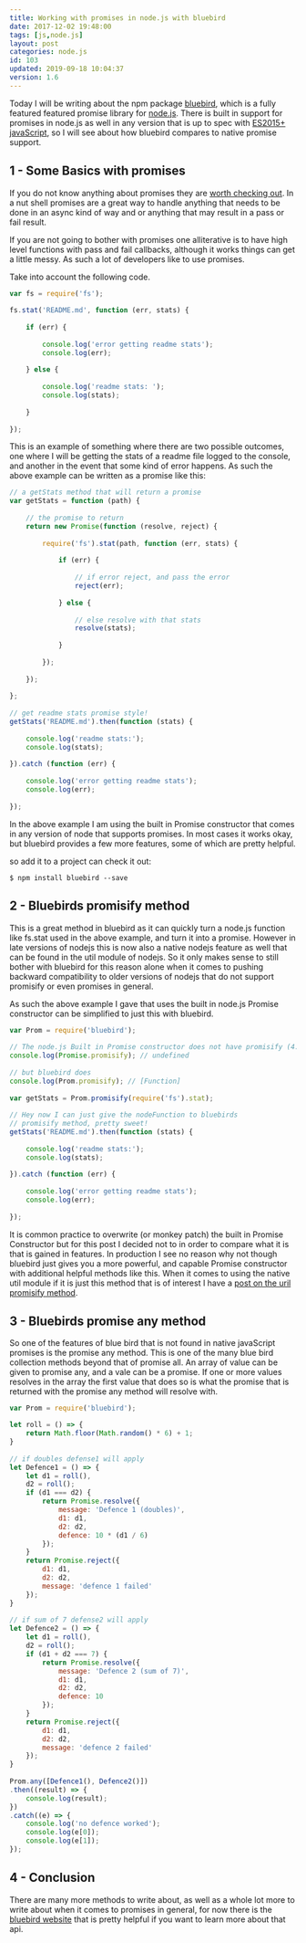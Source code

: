 ```yaml
---
title: Working with promises in node.js with bluebird
date: 2017-12-02 19:48:00
tags: [js,node.js]
layout: post
categories: node.js
id: 103
updated: 2019-09-18 10:04:37
version: 1.6
---
```


Today I will be writing about the npm package [bluebird](https://www.npmjs.com/package/bluebird), which is a fully featured featured promise library for [node.js](https://nodejs.org/en/). There is built in support for promises in node.js as well in any version that is up to spec with [ES2015+ javaScript](http://www.ecma-international.org/ecma-262/6.0/#sec-promise-objects), so I will see about how bluebird compares to native promise support.

<!-- more -->

## 1 - Some Basics with promises

If you do not know anything about promises they are [worth checking out](https://en.wikipedia.org/wiki/Futures_and_promises). In a nut shell promises are a great way to handle anything that needs to be done in an async kind of way and or anything that may result in a pass or fail result.

If you are not going to bother with promises one alliterative is to have high level functions with pass and fail callbacks, although it works things can get a little messy. As such a lot of developers like to use promises.

Take into account the following code.

```js
var fs = require('fs');
 
fs.stat('README.md', function (err, stats) {
 
    if (err) {
 
        console.log('error getting readme stats');
        console.log(err);
 
    } else {
 
        console.log('readme stats: ');
        console.log(stats);
 
    }
 
});
```

This is an example of something where there are two possible outcomes, one where I will be getting the stats of a readme file logged to the console, and another in the event that some kind of error happens. As such the above example can be written as a promise like this:

```js
// a getStats method that will return a promise
var getStats = function (path) {
 
    // the promise to return
    return new Promise(function (resolve, reject) {
 
        require('fs').stat(path, function (err, stats) {
 
            if (err) {
 
                // if error reject, and pass the error
                reject(err);
 
            } else {
 
                // else resolve with that stats
                resolve(stats);
 
            }
 
        });
 
    });
 
};
 
// get readme stats promise style!
getStats('README.md').then(function (stats) {
 
    console.log('readme stats:');
    console.log(stats);
 
}).catch (function (err) {
 
    console.log('error getting readme stats');
    console.log(err);
 
});
```

In the above example I am using the built in Promise constructor that comes in any version of node that supports promises. In most cases it works okay, but bluebird provides a few more features, some of which are pretty helpful.

so add it to a project can check it out:

```
$ npm install bluebird --save
```

## 2 - Bluebirds promisify method

This is a great method in bluebird as it can quickly turn a node.js function like fs.stat used in the above example, and turn it into a promise. However in late versions of nodejs this is now also a native nodejs feature as well that can be found in the util module of nodejs. So it only makes sense to still bother with bluebird for this reason alone when it comes to pushing backward compatibility to older versions of nodejs that do not support promisify or even promises in general.

As such the above example I gave that uses the built in node.js Promise constructor can be simplified to just this with bluebird.

```js
var Prom = require('bluebird');
 
// The node.js Built in Promise constructor does not have promisify (4.3.2)
console.log(Promise.promisify); // undefined
 
// but bluebird does
console.log(Prom.promisify); // [Function]
 
var getStats = Prom.promisify(require('fs').stat);
 
// Hey now I can just give the nodeFunction to bluebirds
// promisify method, pretty sweet!
getStats('README.md').then(function (stats) {
 
    console.log('readme stats:');
    console.log(stats);
 
}).catch (function (err) {
 
    console.log('error getting readme stats');
    console.log(err);
 
});
```

It is common practice to overwrite (or monkey patch) the built in Promise Constructor but for this post I decided not to in order to compare what it is that is gained in features. In production I see no reason why not though bluebird just gives you a more powerful, and capable Promise constructor with additional helpful methods like this. When it comes to using the native util module if it is just this method that is of interest I have a [post on the uril promisify method](/2019/06/22/nodejs-util-promisify/).

## 3 - Bluebirds promise any method

So one of the features of blue bird that is not found in native javaScript promises is the promise any method. This is one of the many blue bird collection methods beyond that of promise all. An array of value can be given to promise any, and a vale can be a promise. If one or more values resolves in the array the first value that does so is what the promise that is returned with the promise any method will resolve with.

```js
var Prom = require('bluebird');

let roll = () => {
    return Math.floor(Math.random() * 6) + 1;
}
 
// if doubles defense1 will apply
let Defence1 = () => {
    let d1 = roll(),
    d2 = roll();
    if (d1 === d2) {
        return Promise.resolve({
            message: 'Defence 1 (doubles)',
            d1: d1,
            d2: d2,
            defence: 10 * (d1 / 6)
        });
    }
    return Promise.reject({
        d1: d1,
        d2: d2,
        message: 'defence 1 failed'
    });
}
 
// if sum of 7 defense2 will apply
let Defence2 = () => {
    let d1 = roll(),
    d2 = roll();
    if (d1 + d2 === 7) {
        return Promise.resolve({
            message: 'Defence 2 (sum of 7)',
            d1: d1,
            d2: d2,
            defence: 10
        });
    }
    return Promise.reject({
        d1: d1,
        d2: d2,
        message: 'defence 2 failed'
    });
}
 
Prom.any([Defence1(), Defence2()])
.then((result) => {
    console.log(result);
})
.catch((e) => {
    console.log('no defence worked');
    console.log(e[0]);
    console.log(e[1]);
});
```

## 4 - Conclusion

There are many more methods to write about, as well as a whole lot more to write about when it comes to promises in general, for now there is the [bluebird website](http://bluebirdjs.com/docs/api-reference.html) that is pretty helpful if you want to learn more about that api.